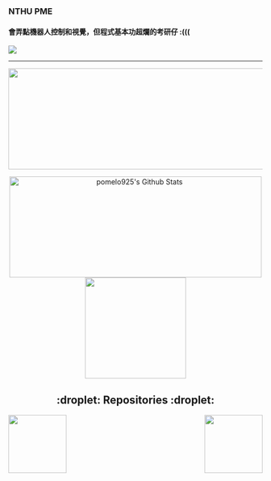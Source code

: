 ### NTHU PME

#### 會弄點機器人控制和視覺，但程式基本功超爛的考研仔 :(((

![](https://komarev.com/ghpvc/?username=pomelo925)

<hr>

<p align = "center">
 <img  src="https://github-readme-streak-stats.herokuapp.com/?user=pomelo925&show_icons=true&locale=en&layout=compact&theme=radical&line_height=0" width="700" height="200"/>
</p> 

<p align="center">
  <a href="https://github.com/pomelo925/">
     <img align="center" src="https://github-readme-stats-sigma-five.vercel.app/api?username=pomelo925&show_icons=true&theme=radical&include_all_commits=true&hide_border=false&hide=prs,issues,contribs&count_private=true"
        alt="pomelo925's Github Stats" height="200" width="500"/>
   </a
   <a href="https://github.com/pomelo925">
       <img 
         align="center" 
         src="https://github-readme-stats-sigma-five.vercel.app/api/top-langs/?username=pomelo925&layout=compact&hide_border=false&theme=radical" 
         height="200"/>
    </a>
</p>

<h2 align="center">:droplet:  Repositories :droplet:</h2>

<div width="100%" align="center">
<a align="left" href="https://github.com/pomelo925/TEL_ros.git" title="TEL_ros"><img align="left" height="115" src="https://github-readme-stats.vercel.app/api/pin/?username=pomelo925&repo=TEL_ros&theme=react&border_color=61dafb&border_radius=10"></a><a align="right" href="https://github.com/pomelo925/TEL_stm32.git" title="Data Structures"><img align="right" height="115" src="https://github-readme-stats.vercel.app/api/pin/?username=pomelo925&repo=TEL_stm32&theme=react&border_color=61dafb&border_radius=10"></a> 
</div>
